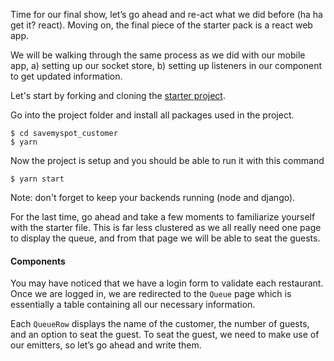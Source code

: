 Time for our final show, let’s go ahead and re-act what we did before (ha ha get it? react). Moving on, the final piece of the starter pack is a react web app.

We will be walking through the same process as we did with our mobile app, a) setting up our socket store, b) setting up listeners in our component to get updated information.


Let's start by forking and cloning the [starter project](https://github.com/nalmutairi/savemyspot_restaurant).

Go into the project folder and install all packages used in the project.
```
$ cd savemyspot_customer
$ yarn
```

Now the project is setup and you should be able to run it with this command
```
$ yarn start
```

Note: don't forget to keep your backends running (node and django).

For the last time, go ahead and take a few moments to familiarize yourself with the starter file. This is far less clustered as we all really need one page to display the queue, and from that page we will be able to seat the guests.

#### Components

You may have noticed that we have a login form to validate each restaurant. Once we are logged in, we are redirected to the `Queue` page which is essentially a table containing all our necessary information.

Each `QueueRow` displays the name of the customer, the number of guests, and an option to seat the guest. To seat the guest, we need to make use of our emitters, so let’s go ahead and write them.


